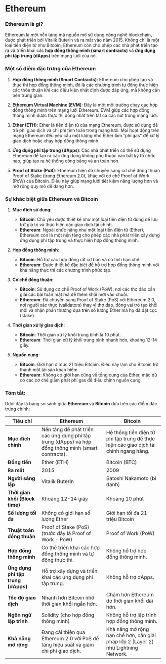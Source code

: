 # Ethereum

### **Ethereum là gì?**

Ethereum là một nền tảng mã nguồn mở sử dụng công nghệ blockchain, được phát triển bởi Vitalik Buterin và ra mắt vào năm 2015. Không chỉ là một loại tiền điện tử như Bitcoin, Ethereum còn cho phép các nhà phát triển tạo ra và triển khai các **hợp đồng thông minh (smart contracts)** và **ứng dụng phi tập trung (dApps)** trên mạng lưới của nó.

### **Một số điểm đặc trưng của Ethereum**

1. **Hợp đồng thông minh (Smart Contracts)**: Ethereum cho phép tạo và thực thi hợp đồng thông minh, đó là các chương trình tự động thực hiện các thỏa thuận khi các điều kiện nhất định được đáp ứng, mà không cần bên trung gian.

2. **Ethereum Virtual Machine (EVM)**: Đây là một môi trường chạy các hợp đồng thông minh trên mạng lưới Ethereum. EVM giúp các hợp đồng thông minh được thực thi đồng nhất trên tất cả các nút trong mạng lưới.

3. **Ether (ETH)**: Ether là tiền điện tử của mạng Ethereum, được sử dụng để trả phí giao dịch và chi phí tính toán trong mạng lưới. Mọi hoạt động trên mạng Ethereum đều yêu cầu một lượng nhỏ Ether làm "phí gas" để xử lý giao dịch hoặc chạy hợp đồng thông minh.

4. **Ứng dụng phi tập trung (dApps)**: Các nhà phát triển có thể sử dụng Ethereum để tạo ra các ứng dụng không phụ thuộc vào bất kỳ tổ chức nào, giúp tạo ra hệ thống công bằng và an toàn hơn.

5. **Proof of Stake (PoS)**: Ethereum hiện đã chuyển sang cơ chế đồng thuận Proof of Stake (trong Ethereum 2.0), khác với cơ chế Proof of Work (PoW) của Bitcoin. Điều này giúp mạng lưới tiết kiệm năng lượng hơn và mở rộng quy mô dễ dàng hơn.

### **Sự khác biệt giữa Ethereum và Bitcoin**

1. **Mục đích sử dụng**:

   - **Bitcoin**: Chủ yếu được thiết kế như một loại tiền điện tử dùng để lưu trữ giá trị và thực hiện các giao dịch tài chính.
   - **Ethereum**: Ngoài chức năng như một loại tiền điện tử (Ether), Ethereum còn là một nền tảng cho phép các nhà phát triển xây dựng ứng dụng phi tập trung và thực hiện hợp đồng thông minh.

2. **Hợp đồng thông minh**:

   - **Bitcoin**: Hỗ trợ các hợp đồng rất cơ bản và có tính hạn chế.
   - **Ethereum**: Được thiết kế đặc biệt để hỗ trợ hợp đồng thông minh với khả năng thực thi các chương trình phức tạp.

3. **Cơ chế đồng thuận**:

   - **Bitcoin**: Sử dụng cơ chế Proof of Work (PoW), nơi các thợ đào cần giải các bài toán mật mã để thêm khối mới vào chuỗi.
   - **Ethereum**: Đã chuyển sang Proof of Stake (PoS) với Ethereum 2.0, nơi người xác thực (validators) thay vì thợ đào, đóng vai trò tạo khối mới và nhận phần thưởng dựa trên số lượng Ether mà họ đã đặt cọc (stake).

4. **Thời gian xử lý giao dịch**:

   - **Bitcoin**: Thời gian xử lý khối trung bình là 10 phút.
   - **Ethereum**: Thời gian xử lý khối trung bình nhanh hơn, khoảng 12-14 giây.

5. **Nguồn cung**:
   - **Bitcoin**: Giới hạn ở mức 21 triệu Bitcoin. Điều này làm cho Bitcoin trở thành một tài sản khan hiếm.
   - **Ethereum**: Không có giới hạn cứng về tổng cung của Ether, mặc dù có các cơ chế giảm phát phí gas để điều chỉnh nguồn cung.

### **Tóm tắt**:

Dưới đây là bảng so sánh giữa **Ethereum** và **Bitcoin** dựa trên các điểm đặc trưng chính:

| **Tiêu chí**                       | **Ethereum**                                                                                        | **Bitcoin**                                                                          |
| ---------------------------------- | --------------------------------------------------------------------------------------------------- | ------------------------------------------------------------------------------------ |
| **Mục đích chính**                 | Nền tảng để phát triển các ứng dụng phi tập trung (dApps) và hợp đồng thông minh (smart contracts). | Hệ thống tiền điện tử phi tập trung để thực hiện các giao dịch tài chính ngang hàng. |
| **Đồng tiền**                      | Ether (ETH)                                                                                         | Bitcoin (BTC)                                                                        |
| **Ra mắt**                         | 2015                                                                                                | 2009                                                                                 |
| **Người sáng lập**                 | Vitalik Buterin                                                                                     | Satoshi Nakamoto (bí danh)                                                           |
| **Thời gian khối (Block time)**    | Khoảng 12-14 giây                                                                                   | Khoảng 10 phút                                                                       |
| **Số lượng tối đa**                | Không có giới hạn số lượng Ether                                                                    | Giới hạn tối đa 21 triệu Bitcoin                                                     |
| **Thuật toán đồng thuận**          | Proof of Stake (PoS) (trước đây là Proof of Work - PoW)                                             | Proof of Work (PoW)                                                                  |
| **Hợp đồng thông minh**            | Có thể triển khai các hợp đồng thông minh và tự động thực thi.                                      | Không hỗ trợ hợp đồng thông minh.                                                    |
| **Ứng dụng phi tập trung (dApps)** | Hỗ trợ xây dựng và triển khai các ứng dụng phi tập trung.                                           | Không hỗ trợ dApps.                                                                  |
| **Tốc độ giao dịch**               | Nhanh hơn Bitcoin nhờ thời gian khối ngắn hơn.                                                      | Chậm hơn Ethereum do thời gian khối dài hơn.                                         |
| **Ngôn ngữ lập trình**             | Solidity (cho hợp đồng thông minh)                                                                  | Không hỗ trợ lập trình hợp đồng thông minh.                                          |
| **Khả năng mở rộng**               | Đang cải thiện qua Ethereum 2.0 với PoS để tăng hiệu suất và giảm chi phí giao dịch.                | Khả năng mở rộng hạn chế hơn, cần giải pháp lớp 2 (Layer 2) như Lightning Network.   |
